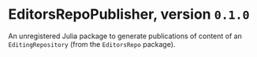 # EditorsRepoPublisher, version `0.1.0`

An unregistered Julia package to generate publications of content of an `EditingRepository` (from the `EditorsRepo` package).
